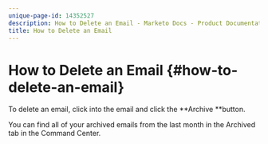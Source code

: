 ```yaml
---
unique-page-id: 14352527
description: How to Delete an Email - Marketo Docs - Product Documentation
title: How to Delete an Email
---
```


# How to Delete an Email {#how-to-delete-an-email}

To delete an email, click into the email and click the **Archive **button.

You can find all of your archived emails from the last month in the Archived tab in the Command Center.
